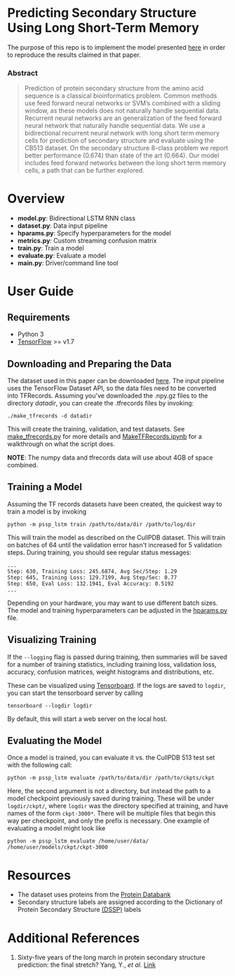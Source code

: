 
# Predicting Secondary Structure Using Long Short-Term Memory

The purpose of this repo is to implement the model presented [here](https://arxiv.org/pdf/1412.7828.pdf) in order to reproduce the results claimed in that paper.
### Abstract
> Prediction of protein secondary structure from the amino acid sequence is a classical bioinformatics problem. Common methods use feed forward neural networks or SVM’s combined with a sliding window, as these models
does not naturally handle sequential data. Recurrent neural networks are an generalization of the feed forward
neural network that naturally handle sequential data. We use a bidirectional recurrent neural network with long
short term memory cells for prediction of secondary structure and evaluate using the CB513 dataset. On the
secondary structure 8-class problem we report better performance (0.674) than state of the art (0.664). Our model
includes feed forward networks between the long short term memory cells, a path that can be further explored.

# Overview

- **model.py**: Bidirectional LSTM RNN class
- **dataset.py**: Data input pipeline
- **hparams.py**: Specify hyperparameters for the model
- **metrics.py**: Custom streaming confusion matrix 
- **train.py**: Train a model
- **evaluate.py**: Evaluate a model
- **__main__.py**: Driver/command line tool

# User Guide

## Requirements

- Python 3
- [TensorFlow](https://www.tensorflow.org/install/) >= v1.7


## Downloading and Preparing the Data

The dataset used in this paper can be downloaded [here](https://www.princeton.edu/~jzthree/datasets/ICML2014/). The input pipeline uses the TensorFlow Dataset API, so the data files need to be converted into TFRecords. Assuming you've downloaded the .npy.gz files to the directory *datadir*, you can create the .tfrecords files by invoking:
```
./make_tfrecords -d datadir
```
This will create the training, validation, and test datasets. See [make_tfrecords.py](./make_tfrecords.py) for more details and [MakeTFRecords.ipynb](./MakeTFRecords.ipynb) for a walkthrough on what the script does.

**NOTE**: The numpy data and tfrecords data will use about 4GB of space combined.

## Training a Model

Assuming the TF records datasets have been created, the quickest way to train a model is by invoking
```
python -m pssp_lstm train /path/to/data/dir /path/to/log/dir
```
This will train the model as described on the CullPDB dataset. This will train on batches of 64 until the validation error hasn't increased for 5 validation steps. During training, you should see regular status messages: 
```
...
Step: 630, Training Loss: 245.6874, Avg Sec/Step: 1.29
Step: 645, Training Loss: 129.7199, Avg Step/Sec: 0.77
Step: 650, Eval Loss: 132.1941, Eval Accuracy: 0.5192
...
```

Depending on your hardware, you may want to use different batch sizes. The model and training hyperparameters can be adjusted in the [hparams.py](./pssp_lstm/hparams.py) file.

## Visualizing Training

If the `--logging` flag is passed during training, then summaries will be saved for a number of training statistics, including training loss, validation loss, accuracy, confusion matrices, weight histograms and distributions, etc.

These can be visualized using [Tensorboard](https://github.com/tensorflow/tensorboard). If the logs are saved to `logdir`, you can start the tensorboard server by calling
```
tensorboard --logdir logdir
```
By default, this will start a web server on the local host. 

## Evaluating the Model

Once a model is trained, you can evaluate it vs. the CullPDB 513 test set with the following call:
```
python -m pssp_lstm evaluate /path/to/data/dir /path/to/ckpts/ckpt
```
Here, the second argument is not a directory, but instead the path to a model checkpoint previously saved during training. These will be under `logdir/ckpt/`, where `logdir` was the directory specified at training, and have names of the form `ckpt-3000*`. There will be multiple files that begin this way per checkpoint, and only the prefix is necessary. One example of evaluating a model might look like
```
python -m pssp_lstm evaluate /home/user/data/ /home/user/models/ckpt/ckpt-3000
```

# Resources


- The dataset uses proteins from the [Protein Databank](https://www.wwpdb.org/)
- Secondary structure labels are assigned according to the Dictionary of Protein Secondary Structure [(DSSP)](http://swift.cmbi.ru.nl/gv/dssp/) labels

# Additional References

1. Sixty-five years of the long march in protein secondary structure prediction: the final stretch? Yang, Y., *et al.* [Link](https://academic.oup.com/bib/advance-article/doi/10.1093/bib/bbw129/2769436)
